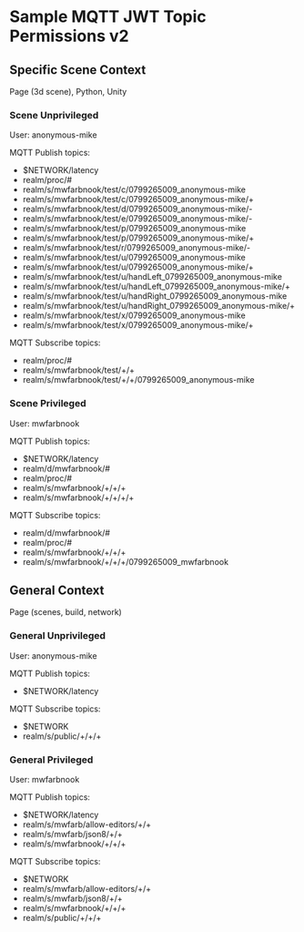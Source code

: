 # Sample MQTT JWT Topic Permissions v2

## Specific Scene Context
Page (3d scene), Python, Unity

### Scene Unprivileged

User: anonymous-mike

MQTT Publish topics:
- $NETWORK/latency
- realm/proc/#
- realm/s/mwfarbnook/test/c/0799265009_anonymous-mike
- realm/s/mwfarbnook/test/c/0799265009_anonymous-mike/+
- realm/s/mwfarbnook/test/d/0799265009_anonymous-mike/-
- realm/s/mwfarbnook/test/e/0799265009_anonymous-mike/-
- realm/s/mwfarbnook/test/p/0799265009_anonymous-mike
- realm/s/mwfarbnook/test/p/0799265009_anonymous-mike/+
- realm/s/mwfarbnook/test/r/0799265009_anonymous-mike/-
- realm/s/mwfarbnook/test/u/0799265009_anonymous-mike
- realm/s/mwfarbnook/test/u/0799265009_anonymous-mike/+
- realm/s/mwfarbnook/test/u/handLeft_0799265009_anonymous-mike
- realm/s/mwfarbnook/test/u/handLeft_0799265009_anonymous-mike/+
- realm/s/mwfarbnook/test/u/handRight_0799265009_anonymous-mike
- realm/s/mwfarbnook/test/u/handRight_0799265009_anonymous-mike/+
- realm/s/mwfarbnook/test/x/0799265009_anonymous-mike
- realm/s/mwfarbnook/test/x/0799265009_anonymous-mike/+

MQTT Subscribe topics:
- realm/proc/#
- realm/s/mwfarbnook/test/+/+
- realm/s/mwfarbnook/test/+/+/0799265009_anonymous-mike

### Scene Privileged

User: mwfarbnook

MQTT Publish topics:
- $NETWORK/latency
- realm/d/mwfarbnook/#
- realm/proc/#
- realm/s/mwfarbnook/+/+/+
- realm/s/mwfarbnook/+/+/+/+

MQTT Subscribe topics:
- realm/d/mwfarbnook/#
- realm/proc/#
- realm/s/mwfarbnook/+/+/+
- realm/s/mwfarbnook/+/+/+/0799265009_mwfarbnook

## General Context
Page (scenes, build, network)

### General Unprivileged

User: anonymous-mike

MQTT Publish topics:
- $NETWORK/latency

MQTT Subscribe topics:
- $NETWORK
- realm/s/public/+/+/+

### General Privileged

User: mwfarbnook

MQTT Publish topics:
- $NETWORK/latency
- realm/s/mwfarb/allow-editors/+/+
- realm/s/mwfarb/json8/+/+
- realm/s/mwfarbnook/+/+/+

MQTT Subscribe topics:
- $NETWORK
- realm/s/mwfarb/allow-editors/+/+
- realm/s/mwfarb/json8/+/+
- realm/s/mwfarbnook/+/+/+
- realm/s/public/+/+/+
